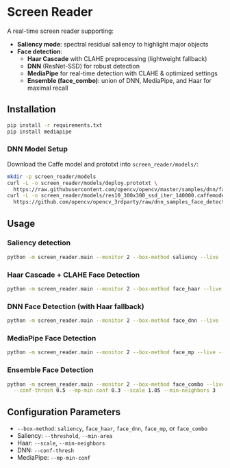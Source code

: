 # Screen Reader

A real-time screen reader supporting:
- **Saliency mode**: spectral residual saliency to highlight major objects
- **Face detection**:
  - **Haar Cascade** with CLAHE preprocessing (lightweight fallback)
  - **DNN** (ResNet-SSD) for robust detection
  - **MediaPipe** for real-time detection with CLAHE & optimized settings
  - **Ensemble (face_combo)**: union of DNN, MediaPipe, and Haar for maximal recall

## Installation

```bash
pip install -r requirements.txt
pip install mediapipe
```

### DNN Model Setup

Download the Caffe model and prototxt into `screen_reader/models/`:

```bash
mkdir -p screen_reader/models
curl -L -o screen_reader/models/deploy.prototxt \
  https://raw.githubusercontent.com/opencv/opencv/master/samples/dnn/face_detector/deploy.prototxt
curl -L -o screen_reader/models/res10_300x300_ssd_iter_140000.caffemodel \
  https://github.com/opencv/opencv_3rdparty/raw/dnn_samples_face_detector_20170830/res10_300x300_ssd_iter_140000.caffemodel
```

## Usage

### Saliency detection

```bash
python -m screen_reader.main --monitor 2 --box-method saliency --live --threshold 128 --min-area 500
```

### Haar Cascade + CLAHE Face Detection

```bash
python -m screen_reader.main --monitor 2 --box-method face_haar --live --scale 1.05 --min-neighbors 3
```

### DNN Face Detection (with Haar fallback)

```bash
python -m screen_reader.main --monitor 2 --box-method face_dnn --live --conf-thresh 0.5
```

### MediaPipe Face Detection

```bash
python -m screen_reader.main --monitor 2 --box-method face_mp --live --mp-min-conf 0.3
```

### Ensemble Face Detection

```bash
python -m screen_reader.main --monitor 2 --box-method face_combo --live \
  --conf-thresh 0.5 --mp-min-conf 0.3 --scale 1.05 --min-neighbors 3
```

## Configuration Parameters

- `--box-method`: `saliency`, `face_haar`, `face_dnn`, `face_mp`, or `face_combo`
- Saliency: `--threshold`, `--min-area`
- Haar: `--scale`, `--min-neighbors`
- DNN: `--conf-thresh`
- MediaPipe: `--mp-min-conf`
